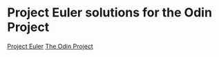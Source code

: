 # Project Euler solutions for the Odin Project

[Project Euler](https://projecteuler.net/)
[The Odin Project](http://www.theodinproject.com/courses/web-development-101/lessons/javascript-basics)
